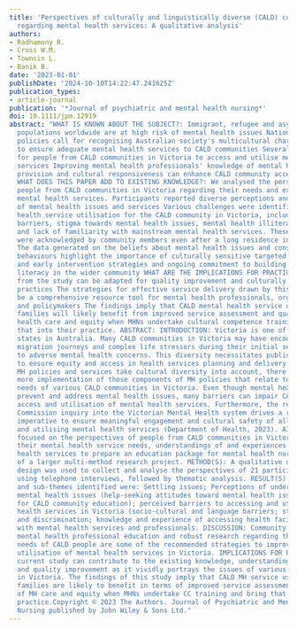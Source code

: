 ```yaml
---
title: 'Perspectives of culturally and linguistically diverse (CALD) community members
  regarding mental health services: A qualitative analysis'
authors:
- Radhamony R.
- Cross W.M.
- Townsin L.
- Banik B.
date: '2023-01-01'
publishDate: '2024-10-10T14:22:47.241625Z'
publication_types:
- article-journal
publication: '*Journal of psychiatric and mental health nursing*'
doi: 10.1111/jpm.12919
abstract: "WHAT IS KNOWN ABOUT THE SUBJECT?: Immigrant, refugee and asylum seeker
  populations worldwide are at high risk of mental health issues National mental health
  policies call for recognising Australian society's multicultural characteristics
  to ensure adequate mental health services to CALD communities Several barriers exist
  for people from CALD communities in Victoria to access and utilise mental health
  services Improving mental health professionals' knowledge of mental health service
  provision and cultural responsiveness can enhance CALD community access to services.
  WHAT DOES THIS PAPER ADD TO EXISTING KNOWLEDGE?: We analysed the perspectives of
  people from CALD communities in Victoria regarding their needs and experiences with
  mental health services. Participants reported diverse perceptions and understanding
  of mental health issues and services Various challenges were identified regarding
  health service utilisation for the CALD community in Victoria, including language
  barriers, stigma towards mental health issues, mental health illiteracy, distrust
  and lack of familiarity with mainstream mental health services. These challenges
  were acknowledged by community members even after a long residence in Australia
  The data generated on the beliefs about mental health issues and consequent help-seeking
  behaviours highlight the importance of culturally sensitive targeted prevention
  and early intervention strategies and ongoing commitment to building mental health
  literacy in the wider community WHAT ARE THE IMPLICATIONS FOR PRACTICE?: The information
  from the study can be adapted for quality improvement and culturally responsive
  practices The strategies for effective service delivery drawn by this paper can
  be a comprehensive resource tool for mental health professionals, organisations
  and policymakers The findings imply that CALD mental health service users and their
  families will likely benefit from improved service assessment and quality of mental
  health care and equity when MHNs undertake cultural competence training and bring
  that into their practice. ABSTRACT: INTRODUCTION: Victoria is one of the most multicultural
  states in Australia. Many CALD communities in Victoria may have encountered complicated
  migration journeys and complex life stressors during their initial settlement, leading
  to adverse mental health concerns. This diversity necessitates public policy settings
  to ensure equity and access in health services planning and delivery. While the
  MH policies and services take cultural diversity into account, there needs to be
  more implementation of those components of MH policies that relate to the particular
  needs of various CALD communities in Victoria. Even though mental health services
  prevent and address mental health issues, many barriers can impair CALD community
  access and utilisation of mental health services. Furthermore, the recent Royal
  Commission inquiry into the Victorian Mental Health system drives a renewed policy
  imperative to ensure meaningful engagement and cultural safety of all people accessing
  and utilising mental health services (Department of Health, 2023). AIM: This study
  focused on the perspectives of people from CALD communities in Victoria regarding
  their mental health service needs, understandings of and experiences with mental
  health services to prepare an education package for mental health nurses as part
  of a larger multi-method research project. METHOD(S): A qualitative descriptive
  design was used to collect and analyse the perspectives of 21 participants in Victoria,
  using telephone interviews, followed by thematic analysis. RESULT(S): The themes
  and sub-themes identified were: Settling issues; Perceptions of understanding of
  mental health issues (help-seeking attitudes toward mental health issues; the need
  for CALD community education); perceived barriers to accessing and utilising mental
  health services in Victoria (socio-cultural and language barriers; stigma, labelling
  and discrimination; knowledge and experience of accessing health facilities); experience
  with mental health services and professionals. DISCUSSION: Community participation,
  mental health professional education and robust research regarding the mental health
  needs of CALD people are some of the recommended strategies to improve access and
  utilisation of mental health services in Victoria. IMPLICATIONS FOR PRACTICE: The
  current study can contribute to the existing knowledge, understanding, practice
  and quality improvement as it vividly portrays the issues of various CALD communities
  in Victoria. The findings of this study imply that CALD MH service users and their
  families are likely to benefit in terms of improved service assessment and quality
  of MH care and equity when MHNs undertake CC training and bring that into their
  practice.Copyright © 2023 The Authors. Journal of Psychiatric and Mental Health
  Nursing published by John Wiley & Sons Ltd."
---
```

